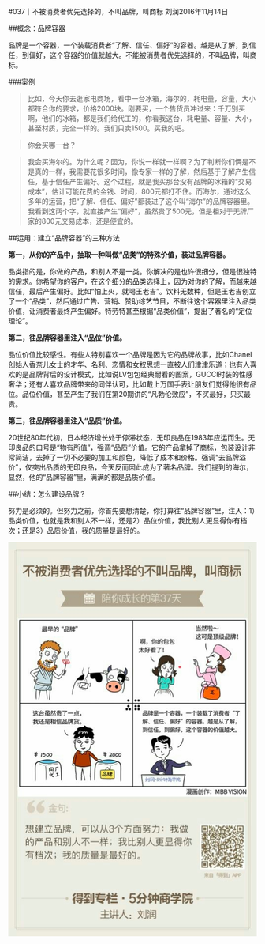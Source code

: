 #037｜不被消费者优先选择的，不叫品牌，叫商标
刘润2016年11月14日

##概念：品牌容器

品牌是一个容器，一个装载消费者“了解、信任、偏好”的容器。越是从了解，到信任，到偏好，这个容器的价值就越大。不能被消费者优先选择的，不叫品牌，叫商标。

###案例

>比如，今天你去逛家电商场，看中一台冰箱，海尔的，耗电量，容量，大小都符合你的要求，价格2000块。刚要买，一个售货员冲过来：千万别买啊，他们的冰箱，都是我们给代工的，你看我这台，耗电量、容量、大小，甚至材质，完全一样的。我们只卖1500。买我的吧。

>你会买哪一台？

>我会买海尔的。为什么呢？因为，你说一样就一样啊？为了判断你们俩是不是真的一样，我需要花很多时间，像专家一样的了解，然后基于了解产生信任，基于信任产生偏好。这个过程，就是我买那台没有品牌的冰箱的“交易成本”，估计可能花费的金钱、时间，800元都打不住。而海尔，通过这么多年的运营，把“了解、信任、偏好”都装进了这个叫“海尔”的品牌容器里。我看到这两个字，就直接产生“偏好”，虽然贵了500元，但是相对于无牌厂家的800元交易成本，还是便宜的。

##运用：建立“品牌容器”的三种方法

**第一，从你的产品中，抽取一种叫做“品类”的特殊价值，装进品牌容器。**

品类指的是，你做的产品，和别人不是一类。你解决的是也许很细分，但是很独特的需求。你希望你的客户，在这个细分的品类选择上，因为对你的了解，而越来越信任，最后产生偏好。比如“怕上火，就喝王老吉”。饮料无数种，但是王老吉创立了一个“品类”，然后通过广告、营销、赞助综艺节目，不断往这个容器里注入品类价值，让消费者最终产生偏好。特劳特甚至根据“品类价值”，提出了著名的“定位理论”。

**第二，往品牌容器里注入“品位”价值。**

品位价值比较感性。有些人特别喜欢一个品牌是因为它的品牌故事，比如Chanel创始人香奈儿女士的才华、名利、恋情和女权思想一直被人们津津乐道；也有人喜欢的是品牌背后的设计模式，比如说LV包包经典耐看的图案，GUCCI时装的性感奢华；还有人喜欢品牌带来的同伴认可，比如戴上万国手表让朋友们觉得他很有品位。品位价值，甚至产生了我们在第20期讲的“凡勃伦效应”，不买最好，只买最贵。

**第三，往品牌容器里注入“品质”价值。**

20世纪80年代初，日本经济增长处于停滞状态，无印良品在1983年应运而生。无印良品的口号是“物有所值”，强调“品质”价值。它的产品拿掉了商标，包装设计非常简洁，去掉了一切不必要的加工和颜色，降低了成本和价格。强调“去品牌溢价”，仅突出品质的无印良品，今天反而因此成为了著名品牌。我们提到的海尔，显然，他的“品牌容器”里，满满的都是品质价值。

##小结：怎么建设品牌？

努力是必须的。但努力之前，你首先要想清楚，你打算往“品牌容器”里，注入：1）品类价值，也就是我和别人不一样，还是2）品位价值，我比别人更显得你有档次；还是3）品质价值，我的质量是最好的。

![](./_image/2017-08-04-15-11-53.jpg)
